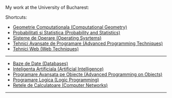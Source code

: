 My work at the University of Bucharest:

Shortcuts:

- [Geometrie Computationala (Computational Geometry)](./Year%202/Sem%201/GC)
- [Probabilitati si Statistica (Probability and Statistics)](./Year%202/Sem%201/PS)
- [Sisteme de Operare (Operating Sysrtems)](./Year%202/Sem%201/SO)
- [Tehnici Avansate de Programare (Advanced Programming Techniques)](./Year%202/Sem%201/TAP)
- [Tehnici Web (Web Techniques)](./Year%202/Sem%201/TW)
---
- [Baze de Date (Databases)](./Year%202/Sem%202/BD)
- [Inteligenta Artificiala (Artificial Intelligence)](./Year%202/Sem%202/IA)
- [Programare Avansata pe Obiecte (Advanced Programming on Objects)](./Year%202/Sem%202/PAO)
- [Programare Logica (Logic Programming)](./Year%202/Sem%202/PL)
- [Retele de Calculatoare (Computer Networks)](./Year%202/Sem%202/RC)
---
